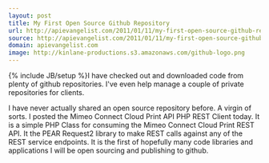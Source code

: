 ```yaml
---
layout: post
title: My First Open Source Github Repository
url: http://apievangelist.com/2011/01/11/my-first-open-source-github-repository/
source: http://apievangelist.com/2011/01/11/my-first-open-source-github-repository/
domain: apievangelist.com
image: http://kinlane-productions.s3.amazonaws.com/github-logo.png
---
```

{% include JB/setup %}I have checked out and downloaded code from plenty of github repositories. I've even help manage a couple of private repositories for clients.

I have never actually shared an open source repository before. A virgin of sorts.
I posted the Mimeo Connect Cloud Print API PHP REST Client today.  It is a simple PHP Class for consuming the Mimeo Connect Cloud Print REST API.
It the PEAR Request2 library to make REST calls against any of the REST service endpoints.
It is the first of hopefully many code libraries and applications I will be open sourcing and publishing to github.